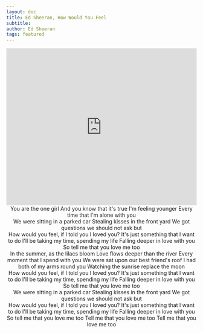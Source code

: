 ```yaml
---
layout: doc
title: Ed Sheeran, How Would You Feel
subtitle: 
author: Ed Sheeran
tags: featured
---
```


<iframe width="100%" height="415" src="https://www.youtube.com/embed/ZZMZiBCRX4c" frameborder="0" allow="autoplay; encrypted-media" allowfullscreen></iframe>


<center>You are the one girl
And you know that it's true
I'm feeling younger
Every time that I'm alone with you
</center>

<center>We were sitting in a parked car
Stealing kisses in the front yard
We got questions we should not ask but</center>

<center>How would you feel, if I told you I loved you?
It's just something that I want to do
I'll be taking my time, spending my life
Falling deeper in love with you
So tell me that you love me too</center>

<center>In the summer, as the lilacs bloom
Love flows deeper than the river
Every moment that I spend with you
We were sat upon our best friend's roof
I had both of my arms round you
Watching the sunrise replace the moon</center>

<center>How would you feel, if I told you I loved you?
It's just something that I want to do
I'll be taking my time, spending my life
Falling deeper in love with you
So tell me that you love me too</center>

<center>We were sitting in a parked car
Stealing kisses in the front yard
We got questions we should not ask but</center>

<center>How would you feel, if I told you I loved you?
It's just something that I want to do
I'll be taking my time, spending my life
Falling deeper in love with you
So tell me that you love me too
Tell me that you love me too
Tell me that you love me too</center>



